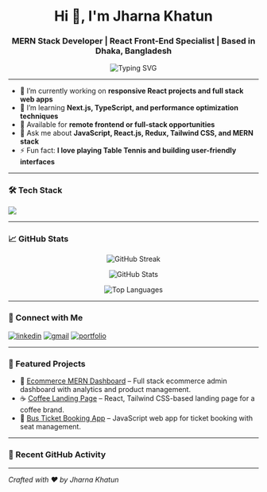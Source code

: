 <h1 align="center">Hi 👋, I'm Jharna Khatun</h1>
<h3 align="center">MERN Stack Developer | React Front-End Specialist | Based in Dhaka, Bangladesh</h3>

<p align="center">
  <img src="https://readme-typing-svg.demolab.com/?lines=React%20Developer%20|%20MERN%20Stack%20Developer;Frontend%20Engineer%20|%20JavaScript%20Expert;Building%20Modern%20Web%20Apps%20with%20Tailwind%20CSS" alt="Typing SVG" />
</p>

---

- 🔭 I’m currently working on **responsive React projects and full stack web apps**
- 🌱 I’m learning **Next.js, TypeScript, and performance optimization techniques**
- 💼 Available for **remote frontend or full-stack opportunities**
- 💬 Ask me about **JavaScript, React.js, Redux, Tailwind CSS, and MERN stack**
- ⚡ Fun fact: **I love playing Table Tennis and building user-friendly interfaces**

---

### 🛠️ Tech Stack

<p align="left">
  <img src="https://skillicons.dev/icons?i=js,ts,react,nextjs,nodejs,express,mongodb,redux,tailwind,bootstrap,html,css,vite,firebase,git,github,vscode,figma" />
</p>

---

### 📈 GitHub Stats

<p align="center">
  <img src="https://github-readme-streak-stats.herokuapp.com/?user=your-username&theme=radical" alt="GitHub Streak" />
</p>

<p align="center">
  <img src="https://github-readme-stats.vercel.app/api?username=your-username&show_icons=true&theme=radical" alt="GitHub Stats" />
</p>

<p align="center">
  <img src="https://github-readme-stats.vercel.app/api/top-langs/?username=your-username&layout=compact&theme=radical" alt="Top Languages" />
</p>

---

### 🚀 Connect with Me

<p align="left">
  <a href="https://www.linkedin.com/in/jharnakhatun/" target="blank"><img align="center" src="https://skillicons.dev/icons?i=linkedin" alt="linkedin" /></a>
  <a href="mailto:youremail@example.com" target="blank"><img align="center" src="https://skillicons.dev/icons?i=gmail" alt="gmail" /></a>
  <a href="https://jharnaportfolio.netlify.app" target="blank"><img align="center" src="https://skillicons.dev/icons?i=webflow" alt="portfolio" /></a>
</p>

---

### 📌 Featured Projects

- 🛒 [Ecommerce MERN Dashboard](https://github.com/yourusername/ecommerce-admin-dashboard) – Full stack ecommerce admin dashboard with analytics and product management.
- ☕ [Coffee Landing Page](https://github.com/yourusername/coffee-landing-page) – React, Tailwind CSS-based landing page for a coffee brand.
- 🚌 [Bus Ticket Booking App](https://github.com/yourusername/bus-ticket-app) – JavaScript web app for ticket booking with seat management.

---

### 📅 Recent GitHub Activity

<!--START_SECTION:activity-->
<!--END_SECTION:activity-->

---

*Crafted with ❤️ by Jharna Khatun*

